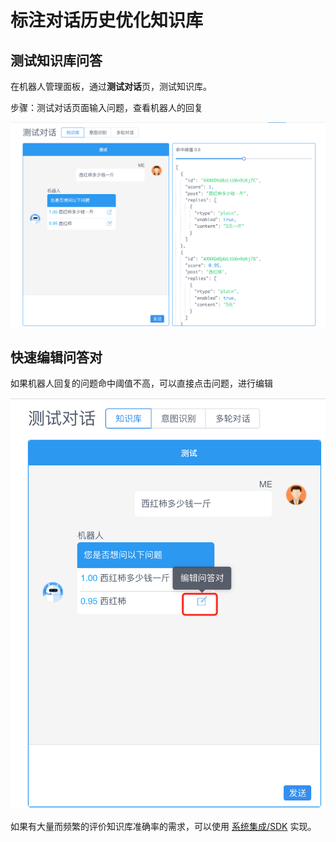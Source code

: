 # 标注对话历史优化知识库

## 测试知识库问答

在机器人管理面板，通过**测试对话**页，测试知识库。

步骤：测试对话页面输入问题，查看机器人的回复

![调试命中率](../../../../images/products/faq/image2020-7-16_17-57-42.png)

## 快速编辑问答对

如果机器人回复的问题命中阈值不高，可以直接点击问题，进行编辑

![快速编辑问答对](../../../../images/products/faq/image2020-7-16_18-0-59.png)

如果有大量而频繁的评价知识库准确率的需求，可以使用 [系统集成/SDK](https://docs.chatopera.com/products/chatbot-platform/references/sdk/chatbot/chat.html#检索知识库) 实现。
